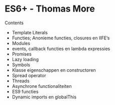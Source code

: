 # ES6+ - Thomas More

Contents

- Template Literals
- Functies; Anonieme functies, closures en IIFE’s
- Modules
- events, callback functies en lambda expressies
- Promises
- Lazy loading
- Symbols
- Klasse eigenschappen en constructoren
- Spread operator
- Threads
- Asynchrone functionaliteiten
- ES9 functies
- Dynamic imports en globalThis


